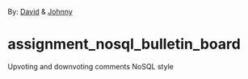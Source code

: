 By: [David]() & [Johnny](https://github.com/jsteenb2)

# assignment_nosql_bulletin_board
Upvoting and downvoting comments NoSQL style
